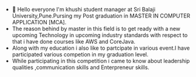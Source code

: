 - 👋 Hello everyone I'm khushi student manager at Sri Balaji University,Pune.Pursing my Post graduation  in MASTER IN COMPUTER APPLICATION [MCA].
- The reason behind by master in this field is to get ready with a new upcoming Technology in upcoming industry standards with respect to that i have done courses like AWS and CoreJava.
- Along with my education i also like to partcipate in various event.I have participated various competion in my graduation level.
- While participating in this competition i came to know about leadership qualities ,communication skills and Enterpreneur skills.

<!---
khushi-sahita/khushi-sahita is a ✨ special ✨ repository because its `README.md` (this file) appears on your GitHub profile.
You can click the Preview link to take a look at your changes.
--->
